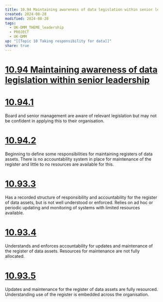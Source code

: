 ```yaml
---
title: 10.94 Maintaining awareness of data legislation within senior leadership
created: 2024-08-28
modified: 2024-08-28
tags:
  - UK-DMM_THEME_leadership
  - PROJECT
  - UK-DMM
up: "[[Topic 10 Taking responsibility for data]]"
share: true
---
```

# [10.94 Maintaining awareness of data legislation within senior leadership](10.94%20Maintaining%20awareness%20of%20data%20legislation%20within%20senior%20leadership.md)
# [10.94.1](10.94.1.md)

Board and senior management are aware of relevant legislation but may not be confident in applying this to their organisation.

# [10.94.2](10.94.2.md)
Beginning to define some responsibilities for maintaining registers of data assets. There is no accountability system in place for maintenance of the register and little to no resources are available for this.
# [10.93.3](10.93.3.md)
Has a recorded structure of responsibility and accountability for the register of data assets, but is not well understood or enforced. Relies on ad hoc or periodic updating and monitoring of systems with limited resources available.
# [10.93.4](10.93.4.md)
Understands and enforces accountability for updates and maintenance of the register of data assets. Resources for maintenance are not fully allocated.
# [10.93.5](10.93.5.md)
Updates and maintenance for the register of data assets are fully resourced. Understanding use of the register is embedded across the organisation.